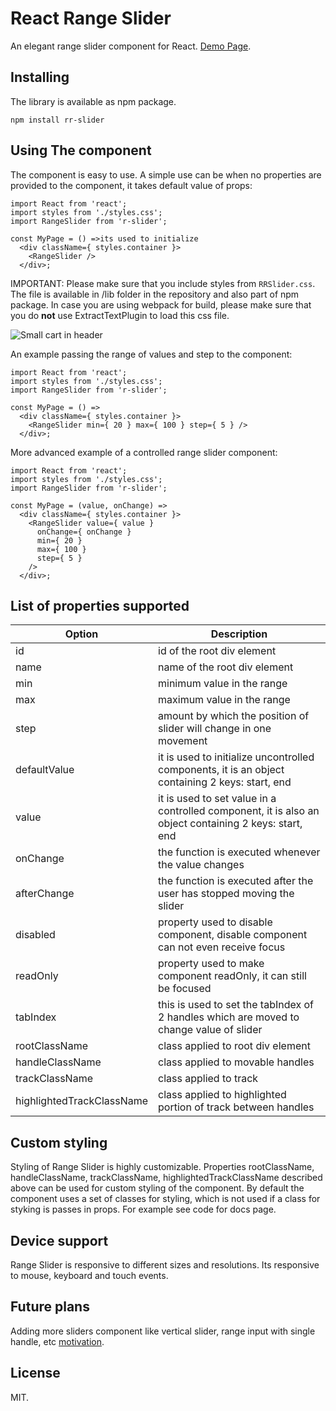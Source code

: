 # React Range Slider

An elegant range slider component for React.
[Demo Page](https://jqueryui.com/slider/).

## Installing

The library is available as npm package.

`npm install rr-slider`

## Using The component
The component is easy to use. A simple use can be when no properties are provided to the component, it takes default value of props:

```
import React from 'react';
import styles from './styles.css';
import RangeSlider from 'r-slider';

const MyPage = () =>its used to initialize
  <div className={ styles.container }>
    <RangeSlider />
  </div>;
```
IMPORTANT: Please make sure that you include styles from `RRSlider.css`. The file is available in /lib folder in the repository and also part of npm package.
In case you are using webpack for build, please make sure that you do **not** use ExtractTextPlugin to load this css file.

![Small cart in header](http://i.imgur.com/r7Ot84g.gif)

An example passing the range of values and step to the component:
```
import React from 'react';
import styles from './styles.css';
import RangeSlider from 'r-slider';

const MyPage = () =>
  <div className={ styles.container }>
    <RangeSlider min={ 20 } max={ 100 } step={ 5 } />
  </div>;
```

More advanced example of a controlled range slider component:
```
import React from 'react';
import styles from './styles.css';
import RangeSlider from 'r-slider';

const MyPage = (value, onChange) =>
  <div className={ styles.container }>
    <RangeSlider value={ value }
      onChange={ onChange }
      min={ 20 }
      max={ 100 }
      step={ 5 }
    />
  </div>;
```

## List of properties supported
| Option | Description |
| ------ | ----------- |
| id   | id of the root div element |
| name | name of the root div element |
| min    | minimum value in the range |
| max    | maximum value in the range |
| step    | amount by which the position of slider will change in one movement |
| defaultValue    | it is used to initialize uncontrolled components, it is an object containing 2 keys: start, end |
| value    | it is used to set value in a controlled component, it is also an object containing 2 keys: start, end  |
| onChange    | the function is executed whenever the value changes |
| afterChange    | the function is executed after the user has stopped moving the slider |
| disabled    | property used to disable component, disable component can not even receive focus |
| readOnly    | property used to make component readOnly, it can still be focused |
| tabIndex    | this is used to set the tabIndex of 2 handles which are moved to change value of slider |
| rootClassName    | class applied to root div element |
| handleClassName    | class applied to movable handles |
| trackClassName    | class applied to track |
| highlightedTrackClassName    | class applied to highlighted portion of track between handles |

## Custom styling
Styling of Range Slider is highly customizable. Properties rootClassName, handleClassName, trackClassName, highlightedTrackClassName described above can be used for custom styling of the component.
By default the component uses a set of classes for styling, which is not used if a class for styking is passes in props. For example see code for docs page.

## Device support
Range Slider is responsive to different sizes and resolutions. Its responsive to mouse, keyboard and touch events.

## Future plans
Adding more sliders component like vertical slider, range input with single handle, etc
[motivation](https://jqueryui.com/slider/).

## License
MIT.
